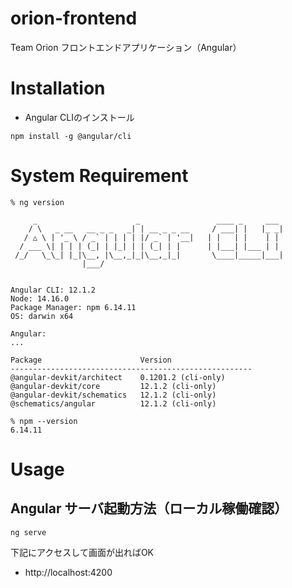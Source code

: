 # orion-frontend
Team Orion フロントエンドアプリケーション（Angular）


# Installation
- Angular CLIのインストール
```
npm install -g @angular/cli
```

# System Requirement
```
% ng version

     _                      _                 ____ _     ___
    / \   _ __   __ _ _   _| | __ _ _ __     / ___| |   |_ _|
   / △ \ | '_ \ / _` | | | | |/ _` | '__|   | |   | |    | |
  / ___ \| | | | (_| | |_| | | (_| | |      | |___| |___ | |
 /_/   \_\_| |_|\__, |\__,_|_|\__,_|_|       \____|_____|___|
                |___/
    

Angular CLI: 12.1.2
Node: 14.16.0
Package Manager: npm 6.14.11
OS: darwin x64

Angular: 
... 

Package                      Version
------------------------------------------------------
@angular-devkit/architect    0.1201.2 (cli-only)
@angular-devkit/core         12.1.2 (cli-only)
@angular-devkit/schematics   12.1.2 (cli-only)
@schematics/angular          12.1.2 (cli-only)
    
% npm --version
6.14.11
```


# Usage
## Angular サーバ起動方法（ローカル稼働確認）

```
ng serve
```

下記にアクセスして画面が出ればOK
- http://localhost:4200